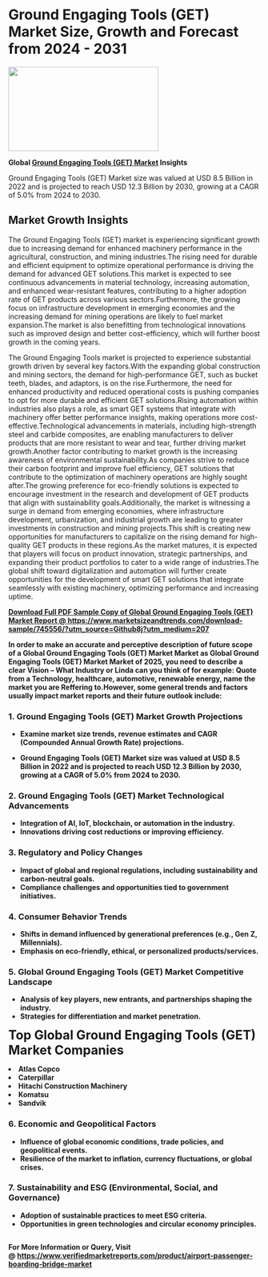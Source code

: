 <H1>Ground Engaging Tools (GET) Market Size, Growth and Forecast from 2024 - 2031</H1><img class="aligncenter size-medium wp-image-584254" src="https://thirdeyenews.in/wp-content/uploads/2024/09/Global-Market-Research-300x168.jpeg" alt="" width="300" height="168" /><p><strong>Global&nbsp;<a href="https://www.marketsizeandtrends.com/download-sample/745556/?utm_source=Github8j?utm_medium=207">Ground Engaging Tools (GET) Market</a> Insights</strong></p><p>Ground Engaging Tools (GET) Market size was valued at USD 8.5 Billion in 2022 and is projected to reach USD 12.3 Billion by 2030, growing at a CAGR of 5.0% from 2024 to 2030.</p><p><h2>Market Growth Insights</h2> <p>The Ground Engaging Tools (GET) market is experiencing significant growth due to increasing demand for enhanced machinery performance in the agricultural, construction, and mining industries.The rising need for durable and efficient equipment to optimize operational performance is driving the demand for advanced GET solutions.This market is expected to see continuous advancements in material technology, increasing automation, and enhanced wear-resistant features, contributing to a higher adoption rate of GET products across various sectors.Furthermore, the growing focus on infrastructure development in emerging economies and the increasing demand for mining operations are likely to fuel market expansion.The market is also benefitting from technological innovations such as improved design and better cost-efficiency, which will further boost growth in the coming years.</p> <p><strong><a href="#"></a></strong></p> <p>The Ground Engaging Tools market is projected to experience substantial growth driven by several key factors.With the expanding global construction and mining sectors, the demand for high-performance GET, such as bucket teeth, blades, and adaptors, is on the rise.Furthermore, the need for enhanced productivity and reduced operational costs is pushing companies to opt for more durable and efficient GET solutions.Rising automation within industries also plays a role, as smart GET systems that integrate with machinery offer better performance insights, making operations more cost-effective.Technological advancements in materials, including high-strength steel and carbide composites, are enabling manufacturers to deliver products that are more resistant to wear and tear, further driving market growth.Another factor contributing to market growth is the increasing awareness of environmental sustainability.As companies strive to reduce their carbon footprint and improve fuel efficiency, GET solutions that contribute to the optimization of machinery operations are highly sought after.The growing preference for eco-friendly solutions is expected to encourage investment in the research and development of GET products that align with sustainability goals.Additionally, the market is witnessing a surge in demand from emerging economies, where infrastructure development, urbanization, and industrial growth are leading to greater investments in construction and mining projects.This shift is creating new opportunities for manufacturers to capitalize on the rising demand for high-quality GET products in these regions.As the market matures, it is expected that players will focus on product innovation, strategic partnerships, and expanding their product portfolios to cater to a wide range of industries.The global shift toward digitalization and automation will further create opportunities for the development of smart GET solutions that integrate seamlessly with existing machinery, optimizing performance and increasing uptime.<p><strong><a href="#"></p><p><span class=""><strong>Download Full PDF Sample Copy of Global Ground Engaging Tools (GET) Market Report</strong> @ <a href="https://www.marketsizeandtrends.com/download-sample/745556/?utm_source=Github8j?utm_medium=207" target="_blank">https://www.marketsizeandtrends.com/download-sample/745556/?utm_source=Github8j?utm_medium=207</a></span></p><p>In order to make an accurate and perceptive description of future scope of a Global&nbsp;Ground Engaging Tools (GET) Market Market as Global&nbsp;Ground Engaging Tools (GET) Market Market of 2025, you need to describe a clear Vision &ndash; What Industry or Linda can you think of for example: Quote from a Technology, healthcare, automotive, renewable energy, name the market you are Reffering to.However, some general trends and factors usually impact market reports and their future outlook include:</p><h3>1.&nbsp;<strong>Ground Engaging Tools (GET) Market Growth Projections</strong></h3><ul><li>Examine market size trends, revenue estimates and CAGR (Compounded Annual Growth Rate) projections.</li><li><p>Ground Engaging Tools (GET) Market size was valued at USD 8.5 Billion in 2022 and is projected to reach USD 12.3 Billion by 2030, growing at a CAGR of 5.0% from 2024 to 2030.</p></li></ul><h3>2.&nbsp;<strong>Ground Engaging Tools (GET) Market Technological Advancements</strong></h3><ul><li>Integration of AI, IoT, blockchain, or automation in the industry.</li><li>Innovations driving cost reductions or improving efficiency.</li></ul><h3>3.&nbsp;<strong>Regulatory and Policy Changes</strong></h3><ul><li>Impact of global and regional regulations, including sustainability and carbon-neutral goals.</li><li>Compliance challenges and opportunities tied to government initiatives.</li></ul><h3>4.&nbsp;<strong>Consumer Behavior Trends</strong></h3><ul><li>Shifts in demand influenced by generational preferences (e.g., Gen Z, Millennials).</li><li>Emphasis on eco-friendly, ethical, or personalized products/services.</li></ul><h3>5.&nbsp;<strong>Global Ground Engaging Tools (GET) Market Competitive Landscape</strong></h3><ul><li>Analysis of key players, new entrants, and partnerships shaping the industry.</li><li>Strategies for differentiation and market penetration.</li></ul><p data-pm-slice="1 1 []"><span style="color: inherit; font-family: inherit; font-size: 25px;">Top Global Ground Engaging Tools (GET) Market Companies</span></p><div class="" data-test-id=""><p><li>Atlas Copco</li><li> Caterpillar</li><li> Hitachi Construction Machinery</li><li> Komatsu</li><li> Sandvik</li></p></div><h3>6.&nbsp;<strong>Economic and Geopolitical Factors</strong></h3><ul><li>Influence of global economic conditions, trade policies, and geopolitical events.</li><li>Resilience of the market to inflation, currency fluctuations, or global crises.</li></ul><h3>7.&nbsp;<strong>Sustainability and ESG (Environmental, Social, and Governance)</strong></h3><ul><li>Adoption of sustainable practices to meet ESG criteria.</li><li>Opportunities in green technologies and circular economy principles.</li></ul><h2><strong style="font-size: 14px;">For More Information or Query, Visit @&nbsp;</strong><a style="background-color: #ffffff; font-size: 14px;" href="https://www.marketsizeandtrends.com/report/ground-engaging-tools-get-market/" target="_blank">https://www.verifiedmarketreports.com/product/airport-passenger-boarding-bridge-market</a></h2>